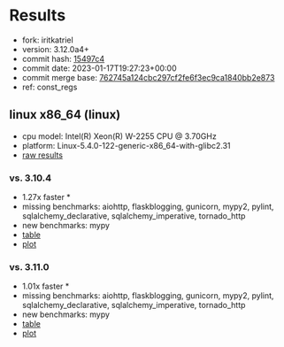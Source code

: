 # Results

- fork: iritkatriel
- version: 3.12.0a4+
- commit hash: [15497c4](https://github.com/iritkatriel/cpython/commit/15497c4)
- commit date: 2023-01-17T19:27:23+00:00
- commit merge base: [762745a124cbc297cf2fe6f3ec9ca1840bb2e873](https://github.com/iritkatriel/cpython/commit/762745a124cbc297cf2fe6f3ec9ca1840bb2e873)
- ref: const_regs

## linux x86_64 (linux)

- cpu model: Intel(R) Xeon(R) W-2255 CPU @ 3.70GHz
- platform: Linux-5.4.0-122-generic-x86_64-with-glibc2.31
- [raw results](bm-20230117-linux-x86_64-iritkatriel-const_regs-3.12.0a4%2B-15497c4.json)

### vs. 3.10.4

- 1.27x faster \*
- missing benchmarks: aiohttp, flaskblogging, gunicorn, mypy2, pylint, sqlalchemy_declarative, sqlalchemy_imperative, tornado_http
- new benchmarks: mypy
- [table](bm-20230117-linux-x86_64-iritkatriel-const_regs-3.12.0a4%2B-15497c4-vs-3.10.4.md)
- [plot](bm-20230117-linux-x86_64-iritkatriel-const_regs-3.12.0a4%2B-15497c4-vs-3.10.4.png)

### vs. 3.11.0

- 1.01x faster \*
- missing benchmarks: aiohttp, flaskblogging, gunicorn, mypy2, pylint, sqlalchemy_declarative, sqlalchemy_imperative, tornado_http
- new benchmarks: mypy
- [table](bm-20230117-linux-x86_64-iritkatriel-const_regs-3.12.0a4%2B-15497c4-vs-3.11.0.md)
- [plot](bm-20230117-linux-x86_64-iritkatriel-const_regs-3.12.0a4%2B-15497c4-vs-3.11.0.png)

